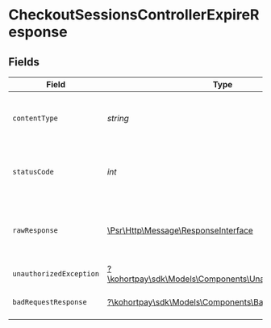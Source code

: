 # CheckoutSessionsControllerExpireResponse


## Fields

| Field                                                                                                        | Type                                                                                                         | Required                                                                                                     | Description                                                                                                  |
| ------------------------------------------------------------------------------------------------------------ | ------------------------------------------------------------------------------------------------------------ | ------------------------------------------------------------------------------------------------------------ | ------------------------------------------------------------------------------------------------------------ |
| `contentType`                                                                                                | *string*                                                                                                     | :heavy_check_mark:                                                                                           | HTTP response content type for this operation                                                                |
| `statusCode`                                                                                                 | *int*                                                                                                        | :heavy_check_mark:                                                                                           | HTTP response status code for this operation                                                                 |
| `rawResponse`                                                                                                | [\Psr\Http\Message\ResponseInterface](https://www.php-fig.org/psr/psr-7/#33-psrhttpmessageresponseinterface) | :heavy_check_mark:                                                                                           | Raw HTTP response; suitable for custom response parsing                                                      |
| `unauthorizedException`                                                                                      | [?\kohortpay\sdk\Models\Components\UnauthorizedException](../../Models/Components/UnauthorizedException.md)  | :heavy_minus_sign:                                                                                           | API key is not Valid                                                                                         |
| `badRequestResponse`                                                                                         | [?\kohortpay\sdk\Models\Components\BadRequestResponse](../../Models/Components/BadRequestResponse.md)        | :heavy_minus_sign:                                                                                           | Checkout session not found.                                                                                  |